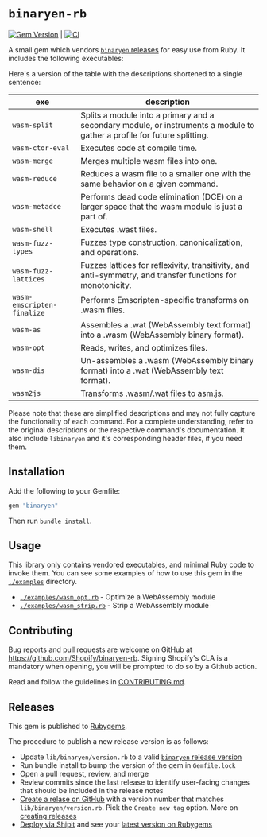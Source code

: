# `binaryen-rb`

[![Gem Version](https://badge.fury.io/rb/binaryen.svg)](https://badge.fury.io/rb/binaryen) | [![CI](https://github.com/Shopify/binaryen-rb/actions/workflows/test.yml/badge.svg)](https://github.com/Shopify/binaryen-rb/actions/workflows/test.yml)

A small gem which vendors [`binaryen` releases][binaryen] for easy use from Ruby. It includes the following executables:

Here's a version of the table with the descriptions shortened to a single sentence:

| exe                        | description                                                                                                              |
| -------------------------- | ------------------------------------------------------------------------------------------------------------------------ |
| `wasm-split`               | Splits a module into a primary and a secondary module, or instruments a module to gather a profile for future splitting. |
| `wasm-ctor-eval`           | Executes code at compile time.                                                                                           |
| `wasm-merge`               | Merges multiple wasm files into one.                                                                                     |
| `wasm-reduce`              | Reduces a wasm file to a smaller one with the same behavior on a given command.                                          |
| `wasm-metadce`             | Performs dead code elimination (DCE) on a larger space that the wasm module is just a part of.                           |
| `wasm-shell`               | Executes .wast files.                                                                                                    |
| `wasm-fuzz-types`          | Fuzzes type construction, canonicalization, and operations.                                                              |
| `wasm-fuzz-lattices`       | Fuzzes lattices for reflexivity, transitivity, and anti-symmetry, and transfer functions for monotonicity.               |
| `wasm-emscripten-finalize` | Performs Emscripten-specific transforms on .wasm files.                                                                  |
| `wasm-as`                  | Assembles a .wat (WebAssembly text format) into a .wasm (WebAssembly binary format).                                     |
| `wasm-opt`                 | Reads, writes, and optimizes files.                                                                                      |
| `wasm-dis`                 | Un-assembles a .wasm (WebAssembly binary format) into a .wat (WebAssembly text format).                                  |
| `wasm2js`                  | Transforms .wasm/.wat files to asm.js.                                                                                   |

Please note that these are simplified descriptions and may not fully capture the functionality of each command. For a complete understanding, refer to the original descriptions or the respective command's documentation.
It also include `libinaryen` and it's corresponding header files, if you need them.

## Installation

Add the following to your Gemfile:

```ruby
gem "binaryen"
```

Then run `bundle install`.

## Usage

This library only contains vendored executables, and minimal Ruby code to invoke
them. You can see some examples of how to use this gem in the
[`./examples`](./examples) directory.

- [`./examples/wasm_opt.rb`](./examples/wasm_opt.rb) - Optimize a WebAssembly module
- [`./examples/wasm_strip.rb`](./examples/wasm_strip.rb) - Strip a WebAssembly module

## Contributing

Bug reports and pull requests are welcome on GitHub at
https://github.com/Shopify/binaryen-rb. Signing Shopify's CLA is a mandatory
when opening, you will be prompted to do so by a Github action.

Read and follow the guidelines in [CONTRIBUTING.md](./CONTRIBUTING.md).

## Releases

This gem is published to [Rubygems][rubygems].

The procedure to publish a new release version is as follows:

* Update `lib/binaryen/version.rb` to a valid [`binaryen` release version][binaryen]
* Run bundle install to bump the version of the gem in `Gemfile.lock`
* Open a pull request, review, and merge
* Review commits since the last release to identify user-facing changes that should be included in the release notes
* [Create a relase on GitHub][gh-release] with a version number that matches `lib/binaryen/version.rb`. Pick the `Create new tag` option. More on [creating releases][gh-release-notes]
* [Deploy via Shipit][shipit] and see your [latest version on Rubygems][rubygems]


[binaryen]: https://github.com/WebAssembly/binaryen/releases
[rubygems]: https://rubygems.org/gems/binaryen
[shipit]: https://shipit.shopify.io/shopify/binaryen-rb/release
[gh-release]: https://github.com/Shopify/binaryen-rb/releases/new
[gh-release-notes]: https://help.github.com/articles/creating-releases
